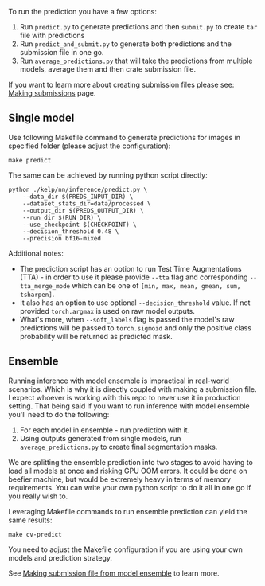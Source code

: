 To run the prediction you have a few options:

1. Run `predict.py` to generate predictions and then `submit.py` to create `tar` file with predictions
2. Run `predict_and_submit.py` to generate both predictions and the submission file in one go.
3. Run `average_predictions.py` that will take the predictions from multiple models, average them and then crate submission file.

If you want to learn more about creating submission files please see: [Making submissions](submissions.md) page.

## Single model

Use following Makefile command to generate predictions for images in specified folder (please adjust the configuration):

```shell
make predict
```

The same can be achieved by running python script directly:

```shell
python ./kelp/nn/inference/predict.py \
    --data_dir $(PREDS_INPUT_DIR) \
    --dataset_stats_dir=data/processed \
    --output_dir $(PREDS_OUTPUT_DIR) \
    --run_dir $(RUN_DIR) \
    --use_checkpoint $(CHECKPOINT) \
    --decision_threshold 0.48 \
    --precision bf16-mixed
```

Additional notes:

* The prediction script has an option to run Test Time Augmentations (TTA) - in order to use it please provide
`--tta` flag and corresponding `--tta_merge_mode` which can be one of `[min, max, mean, gmean, sum, tsharpen]`.
* It also has an option to use optional `--decision_threshold` value. If not provided `torch.argmax` is used on raw
model outputs.
* What's more, when `--soft_labels` flag is passed the model's raw predictions will be passed to `torch.sigmoid`
and only the positive class probability will be returned as predicted mask.

## Ensemble

Running inference with model ensemble is impractical in real-world scenarios.
Which is why it is directly coupled with making a submission file. I expect whoever is working with this repo
to never use it in production setting. That being said if you want to run inference with model ensemble you'll
need to do the following:

1. For each model in ensemble - run prediction with it.
2. Using outputs generated from single models, run `average_predictions.py` to create final segmentation masks.

We are splitting the ensemble prediction into two stages to avoid having to load all models at once
and risking GPU OOM errors. It could be done on beefier machine, but would be extremely heavy in terms
of memory requirements. You can write your own python script to do it all in one go if you really wish to.

Leveraging Makefile commands to run ensemble prediction can yield the same results:

```shell
make cv-predict
```

You need to adjust the Makefile configuration if you are using your own models and prediction strategy.

See [Making submission file from model ensemble](submissions.md#ensemble) to learn more.
